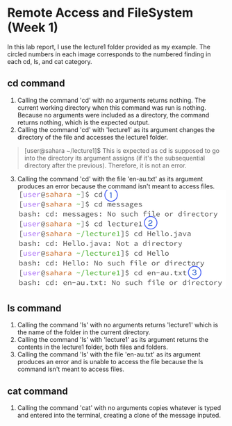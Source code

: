 # Remote Access and FileSystem (Week 1)
In this lab report, I use the lecture1 folder provided as my example. The circled numbers in each image corresponds to the numbered finding in each cd, ls, and cat category.
## cd command
1. Calling the command 'cd' with no arguments returns nothing. The current working directory when this command was run is nothing. Because  no arguments were included as a directory, the command returns nothing, which is the expected output.
2. Calling the command 'cd' with 'lecture1' as its argument changes the directory of the file and accesses the lecture1 folder.
> [user@sahara ~/lecture1]$
This is expected as cd is supposed to go into the directory its argument assigns (if it's the subsequential directory after the previous). Therefore, it is not an error.
3. Calling the command 'cd' with the file 'en-au.txt' as its argument produces an error because the command isn't meant to access files.
![Image](lab1_cd_examples.png)

## ls command
1. Calling the command 'ls' with no arguments returns 'lecture1' which is the name of the folder in the current directory.
2. Calling the command 'ls' with 'lecture1' as its argument returns the contents in the lecture1 folder, both files and folders.
3. Calling the command 'ls' with the file 'en-au.txt' as its argument produces an error and is unable to access the file because the ls command isn't meant to access files.

## cat command
1. Calling the command 'cat' with no arguments copies whatever is typed and entered into the terminal, creating a clone of the message inputed.
